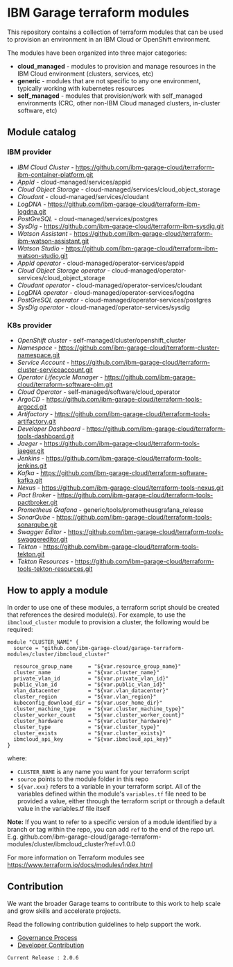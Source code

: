 # IBM Garage terraform modules

This repository contains a collection of terraform modules that
can be used to provision an environment in an IBM Cloud or OpenShift
environment.

The modules have been organized into three major categories:
- **cloud_managed** - modules to provision and manage resources in the IBM Cloud environment (clusters, services, etc)
- **generic** - modules that are not specific to any one environment, typically working with kubernetes resources
- **self_managed** - modules that provision/work with self_managed environments (CRC, other non-IBM Cloud managed clusters, in-cluster software, etc)

## Module catalog

### IBM provider

- *IBM Cloud Cluster* - https://github.com/ibm-garage-cloud/terraform-ibm-container-platform.git
- *AppId* - cloud-managed/services/appid
- *Cloud Object Storage* - cloud-managed/services/cloud_object_storage
- *Cloudant* - cloud-managed/services/cloudant
- *LogDNA* - https://github.com/ibm-garage-cloud/terraform-ibm-logdna.git
- *PostGreSQL* - cloud-managed/services/postgres
- *SysDig* - https://github.com/ibm-garage-cloud/terraform-ibm-sysdig.git
- *Watson Assistant* - https://github.com/ibm-garage-cloud/terraform-ibm-watson-assistant.git
- *Watson Studio* - https://github.com/ibm-garage-cloud/terraform-ibm-watson-studio.git
- *AppId operator* - cloud-managed/operator-services/appid
- *Cloud Object Storage operator* - cloud-managed/operator-services/cloud_object_storage
- *Cloudant operator* - cloud-managed/operator-services/cloudant
- *LogDNA operator* - cloud-managed/operator-services/logdna
- *PostGreSQL operator* - cloud-managed/operator-services/postgres
- *SysDig operator* - cloud-managed/operator-services/sysdig

### K8s provider

- *OpenShift cluster* - self-managed/cluster/openshift_cluster
- *Namespace* - https://github.com/ibm-garage-cloud/terraform-cluster-namespace.git
- *Service Account* - https://github.com/ibm-garage-cloud/terraform-cluster-serviceaccount.git
- *Operator Lifecycle Manager* - https://github.com/ibm-garage-cloud/terraform-software-olm.git
- *Cloud Operator* - self-managed/software/cloud_operator
- *ArgoCD* - https://github.com/ibm-garage-cloud/terraform-tools-argocd.git
- *Artifactory* - https://github.com/ibm-garage-cloud/terraform-tools-artifactory.git
- *Developer Dashboard* - https://github.com/ibm-garage-cloud/terraform-tools-dashboard.git
- *Jaeger* - https://github.com/ibm-garage-cloud/terraform-tools-jaeger.git
- *Jenkins* - https://github.com/ibm-garage-cloud/terraform-tools-jenkins.git
- *Kafka* - https://github.com/ibm-garage-cloud/terraform-software-kafka.git
- *Nexus* - https://github.com/ibm-garage-cloud/terraform-tools-nexus.git
- *Pact Broker* - https://github.com/ibm-garage-cloud/terraform-tools-pactbroker.git
- *Prometheus Grafana* - generic/tools/prometheusgrafana_release
- *SonarQube* - https://github.com/ibm-garage-cloud/terraform-tools-sonarqube.git
- *Swagger Editor* - https://github.com/ibm-garage-cloud/terraform-tools-swaggereditor.git
- *Tekton* - https://github.com/ibm-garage-cloud/terraform-tools-tekton.git
- *Tekton Resources* - https://github.com/ibm-garage-cloud/terraform-tools-tekton-resources.git

## How to apply a module

In order to use one of these modules, a terraform script should be created that references the desired module(s). For example, to use the `ibmcloud_cluster` module to provision a cluster, the following would be required:

```
module "CLUSTER_NAME" {
  source = "github.com/ibm-garage-cloud/garage-terraform-modules/cluster/ibmcloud_cluster"

  resource_group_name     = "${var.resource_group_name}"
  cluster_name            = "${var.cluster_name}"
  private_vlan_id         = "${var.private_vlan_id}"
  public_vlan_id          = "${var.public_vlan_id}"
  vlan_datacenter         = "${var.vlan_datacenter}"
  cluster_region          = "${var.vlan_region}"
  kubeconfig_download_dir = "${var.user_home_dir}"
  cluster_machine_type    = "${var.cluster_machine_type}"
  cluster_worker_count    = "${var.cluster_worker_count}"
  cluster_hardware        = "${var.cluster_hardware}"
  cluster_type            = "${var.cluster_type}"
  cluster_exists          = "${var.cluster_exists}"
  ibmcloud_api_key        = "${var.ibmcloud_api_key}"
}
```

where:
- `CLUSTER_NAME` is any name you want for your terraform script
- `source` points to the module folder in this repo
- `${var.xxx}` refers to a variable in your terraform script. All of the variables defined within the module's `variables.tf` file need to be provided a value, either through the terraform script or through a default value in the variables.tf file itself

**Note:** If you want to refer to a specific version of a module identified by a branch or tag within the repo, you can add `ref` to the end of the repo url. E.g. github.com/ibm-garage-cloud/garage-terraform-modules/cluster/ibmcloud_cluster?ref=v1.0.0

For more information on Terraform modules see https://www.terraform.io/docs/modules/index.html

## Contribution

We want the broader Garage teams to contribute to this work to help scale and grow skills and accelerate projects.

Read the following contribution guidelines to help support the work.

- [Governance Process](./governance.md)
- [Developer Contribution](./developer_contribution.md)

```
Current Release : 2.0.6
```


